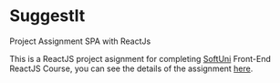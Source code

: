 # SuggestIt
Project Assignment SPA with ReactJs


This is a ReactJS project asignment for completing [SoftUni](https://softuni.bg/)
Front-End ReactJS Course, you can see the details of the assignment [here](https://github.com/zhenyahodges/SoftUni-Courses/blob/main/Front_End/REACT/REACT-PROJECT/ReactJS-Project-Assignment.docx).